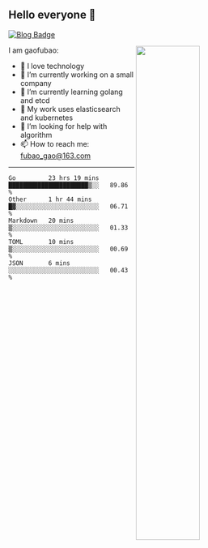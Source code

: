 ## Hello everyone 👋

[![Blog Badge](https://img.shields.io/badge/blog-60k+%20pageview-brightgreen)](https://www.jianshu.com/u/d777ec56a358)

<img align="right" width="50%" src="https://github-readme-stats.vercel.app/api?username=gaofubao&theme=dark">

I am gaofubao:

- 🔭 I love technology
- 🌱 I’m currently working on a small company
- 👯 I’m currently learning golang and etcd
- 💬 My work uses elasticsearch and kubernetes
- 🤔 I’m looking for help with algorithm
- 📫 How to reach me: fubao_gao@163.com

---


<!--START_SECTION:waka-->
```text
Go         23 hrs 19 mins  ██████████████████████▒░░   89.86 % 
Other      1 hr 44 mins    █▓░░░░░░░░░░░░░░░░░░░░░░░   06.71 % 
Markdown   20 mins         ▒░░░░░░░░░░░░░░░░░░░░░░░░   01.33 % 
TOML       10 mins         ▒░░░░░░░░░░░░░░░░░░░░░░░░   00.69 % 
JSON       6 mins          ░░░░░░░░░░░░░░░░░░░░░░░░░   00.43 % 
```
<!--END_SECTION:waka-->
